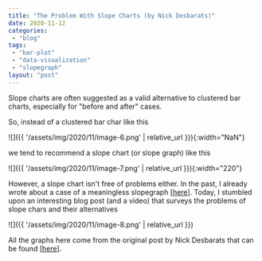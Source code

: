 ```yaml
---
title: "The Problem With Slope Charts (by Nick Desbarats)"
date: 2020-11-12
categories: 
 - "blog"
tags: 
 - "bar-plot"
 - "data-visualization"
 - "slopegraph"
layout: "post"
---
```


Slope charts are often suggested as a valid alternative to clustered bar charts, especially for "before and after" cases. 

So, instead of a clustered bar char like this

![]({{ '/assets/img/2020/11/image-6.png' | relative_url }}){:width="NaN"}

we tend to recommend a slope chart (or slope graph) like this 

![]({{ '/assets/img/2020/11/image-7.png' | relative_url }}){:width="220"}

However, a slope chart isn't free of problems either. In the past, I already wrote about a case of a meaningless slopegraph [[here](https://gorelik.net/2018/06/20/meaningless-slopes/)].  Today, I stumbled upon an interesting blog post (and a video) that surveys the problems of slope chars and their alternatives

![]({{ '/assets/img/2020/11/image-8.png' | relative_url }})

All the graphs here come from the original post by Nick Desbarats that can be found [[here](https://www.practicalreporting.com/blog/2020/10/17/the-problem-with-slope-charts)].
